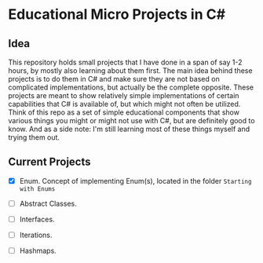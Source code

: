 # Educational Micro Projects in C#

## Idea

This repository holds small projects that I have done in a span of say 1-2 hours, by mostly also learning about them first. The main idea behind these projects is to do them in C# and make sure they are not based on complicated implementations, but actually be the complete opposite. These projects are meant to show relatively simple implementations of certain capabilities that C# is available of, but which might not often be utilized. Think of this repo as a set of simple educational components that show various things you might or might not use with C#, but are definitely good to know. And as a side note: I'm still learning most of these things myself and trying them out.

## Current Projects

- [X] Enum. Concept of implementing Enum(s), located in the folder `Starting with Enums`
- [ ] Abstract Classes.
- [ ] Interfaces.
- [ ] Iterations.
- [ ] Hashmaps.

